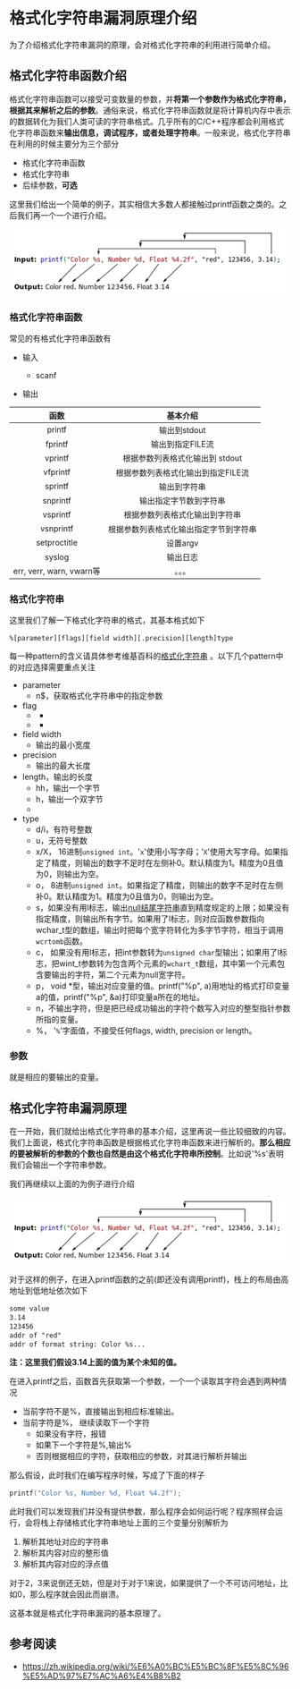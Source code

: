# 格式化字符串漏洞原理介绍

为了介绍格式化字符串漏洞的原理，会对格式化字符串的利用进行简单介绍。

## 格式化字符串函数介绍

格式化字符串函数可以接受可变数量的参数，并**将第一个参数作为格式化字符串，根据其来解析之后的参数**。通俗来说，格式化字符串函数就是将计算机内存中表示的数据转化为我们人类可读的字符串格式。几乎所有的C/C++程序都会利用格式化字符串函数来**输出信息，调试程序，或者处理字符串**。一般来说，格式化字符串在利用的时候主要分为三个部分

- 格式化字符串函数
- 格式化字符串
- 后续参数，**可选**

这里我们给出一个简单的例子，其实相信大多数人都接触过printf函数之类的。之后我们再一个一个进行介绍。

![基本例子](/pwn/fmtstr/figure/printf.png)

### 格式化字符串函数

常见的有格式化字符串函数有

- 输入

  - scanf

- 输出


|           函数            |        基本介绍         |
| :---------------------: | :-----------------: |
|         printf          |      输出到stdout      |
|         fprintf         |     输出到指定FILE流      |
|         vprintf         | 根据参数列表格式化输出到 stdout |
|        vfprintf         | 根据参数列表格式化输出到指定FILE流 |
|         sprintf         |       输出到字符串        |
|        snprintf         |     输出指定字节数到字符串     |
|        vsprintf         |   根据参数列表格式化输出到字符串   |
|        vsnprintf        | 根据参数列表格式化输出指定字节到字符串 |
|      setproctitle       |       设置argv        |
|         syslog          |        输出日志         |
| err, verr, warn, vwarn等 |         。。。         |

### 格式化字符串

这里我们了解一下格式化字符串的格式，其基本格式如下

```
%[parameter][flags][field width][.precision][length]type
```

每一种pattern的含义请具体参考维基百科的[格式化字符串](https://zh.wikipedia.org/wiki/%E6%A0%BC%E5%BC%8F%E5%8C%96%E5%AD%97%E7%AC%A6%E4%B8%B2) 。以下几个pattern中的对应选择需要重点关注

- parameter
  - n$，获取格式化字符串中的指定参数
- flag
  - -
  - +
- field width
  - 输出的最小宽度
- precision
  - 输出的最大长度
- length，输出的长度
  - hh，输出一个字节
  - h，输出一个双字节
  - ​
- type
  - d/i，有符号整数
  - u，无符号整数
  - x/X， 16进制`unsigned int`。'`x`'使用小写字母；'`X`'使用大写字母。如果指定了精度，则输出的数字不足时在左侧补0。默认精度为1。精度为0且值为0，则输出为空。
  - o， 8进制`unsigned int`。如果指定了精度，则输出的数字不足时在左侧补0。默认精度为1。精度为0且值为0，则输出为空。
  - s，如果没有用l标志，输出[null结尾字符串](https://zh.wikipedia.org/w/index.php?title=Null%E7%BB%93%E5%B0%BE%E5%AD%97%E7%AC%A6%E4%B8%B2&action=edit&redlink=1)直到精度规定的上限；如果没有指定精度，则输出所有字节。如果用了l标志，则对应函数参数指向wchar_t型的数组，输出时把每个宽字符转化为多字节字符，相当于调用`wcrtomb`函数。
  - c， 如果没有用l标志，把int参数转为`unsigned char`型输出；如果用了l标志，把wint_t参数转为包含两个元素的`wchart_t`数组，其中第一个元素包含要输出的字符，第二个元素为null宽字符。
  - p， void *型，输出对应变量的值。printf("%p", a)用地址的格式打印变量a的值，printf("%p", &a)打印变量a所在的地址。
  - n，不输出字符，但是把已经成功输出的字符个数写入对应的整型指针参数所指的变量。
  - %， '`%`'字面值，不接受任何flags, width, precision or length。 



### 参数

就是相应的要输出的变量。

## 格式化字符串漏洞原理

在一开始，我们就给出格式化字符串的基本介绍，这里再说一些比较细致的内容。我们上面说，格式化字符串函数是根据格式化字符串函数来进行解析的。**那么相应的要被解析的参数的个数也自然是由这个格式化字符串所控制**。比如说'%s'表明我们会输出一个字符串参数。

我们再继续以上面的为例子进行介绍

![基本例子](/pwn/fmtstr/figure/printf.png)

对于这样的例子，在进入printf函数的之前(即还没有调用printf)，栈上的布局由高地址到低地址依次如下

```text
some value
3.14
123456
addr of "red"
addr of format string: Color %s...
```

**注：这里我们假设3.14上面的值为某个未知的值。**

在进入printf之后，函数首先获取第一个参数，一个一个读取其字符会遇到两种情况

- 当前字符不是%，直接输出到相应标准输出。
- 当前字符是%， 继续读取下一个字符
  - 如果没有字符，报错
  - 如果下一个字符是%,输出%
  - 否则根据相应的字符，获取相应的参数，对其进行解析并输出

那么假设，此时我们在编写程序时候，写成了下面的样子

```C
printf("Color %s, Number %d, Float %4.2f");
```

此时我们可以发现我们并没有提供参数，那么程序会如何运行呢？程序照样会运行，会将栈上存储格式化字符串地址上面的三个变量分别解析为

1. 解析其地址对应的字符串
2. 解析其内容对应的整形值
3. 解析其内容对应的浮点值

对于2，3来说倒还无妨，但是对于对于1来说，如果提供了一个不可访问地址，比如0，那么程序就会因此而崩溃。

这基本就是格式化字符串漏洞的基本原理了。

## 参考阅读

- https://zh.wikipedia.org/wiki/%E6%A0%BC%E5%BC%8F%E5%8C%96%E5%AD%97%E7%AC%A6%E4%B8%B2